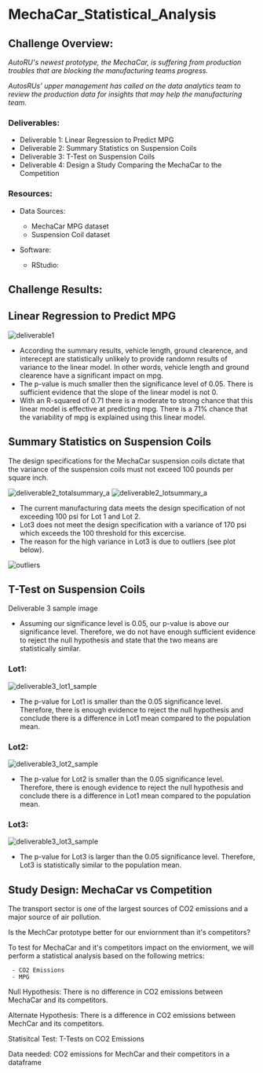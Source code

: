 # MechaCar_Statistical_Analysis

## Challenge Overview:
*AutoRU's newest prototype, the MechaCar, is suffering from production troubles that are blocking the manufacturing teams progress.*

*AutosRUs’ upper management has called on the data analytics team to review the production data for insights that may help the manufacturing team.*

### Deliverables:
- Deliverable 1: Linear Regression to Predict MPG
- Deliverable 2: Summary Statistics on Suspension Coils
- Deliverable 3: T-Test on Suspension Coils
- Deliverable 4: Design a Study Comparing the MechaCar to the Competition


### Resources:
- Data Sources:
    - MechaCar MPG dataset
    - Suspension Coil dataset
    
- Software:
    - RStudio:

## Challenge Results:

## Linear Regression to Predict MPG

![deliverable1](https://user-images.githubusercontent.com/36451701/127780272-d3452b39-8b03-494b-b6da-593b47c1b247.png)

- According the summary results, vehicle length, ground clearence, and interecept are statistically unlikely to provide randomn results of variance to the linear model. In other words, vehicle length and ground clearence have a significant impact on mpg.
- The  p-value is much smaller then the significance level of 0.05. There is sufficient evidence that the slope of the linear model is not 0.
- With an R-squared of 0.71 there is a moderate to strong chance that this linear model is effective at predicting mpg. There is a 71% chance that the variability of mpg is explained using this linear model. 

## Summary Statistics on Suspension Coils

The design specifications for the MechaCar suspension coils dictate that the variance of the suspension coils must not exceed 100 pounds per square inch.

![deliverable2_totalsummary_a](https://user-images.githubusercontent.com/36451701/127780570-daa54624-99e3-4cbf-8ec3-8b25e481805f.png)
![deliverable2_lotsummary_a](https://user-images.githubusercontent.com/36451701/127780578-5413115e-36bf-4f4f-bb38-eebb7c565b92.png)


- The current manufacturing data meets the design specification of not exceeding 100 psi for Lot 1 and Lot 2.
- Lot3 does not meet the design specification with a variance of 170 psi which exceeds the 100 threshold for this excercise.
- The reason for the high variance in Lot3 is due to outliers (see plot below).

![outliers](https://user-images.githubusercontent.com/36451701/127780533-caed2e0f-4d56-4dc3-bba2-c5d95f778c8d.png)




## T-Test on Suspension Coils

Deliverable 3 sample image
- Assuming our significance level is 0.05, our p-value is above our significance level.  Therefore, we do not have enough sufficient evidence to reject the null hypothesis and state that the two means are statistically similar. 

### Lot1:
![deliverable3_lot1_sample](https://user-images.githubusercontent.com/36451701/127780607-5714b9ac-bfde-43f4-80b6-2825a6abd5d0.png)


- The p-value for Lot1 is smaller than the 0.05 significance level.  Therefore, there is enough evidence to reject the null hypothesis and conclude there is a difference in Lot1 mean compared to the population mean. 

### Lot2:
![deliverable3_lot2_sample](https://user-images.githubusercontent.com/36451701/127780629-7059c415-faa7-4dee-85c3-a0f82b8b99e5.png)

- The p-value for Lot2 is smaller than the 0.05 significance level.  Therefore, there is enough evidence to reject the null hypothesis and conclude there is a difference in Lot1 mean compared to the population mean. 

### Lot3:

![deliverable3_lot3_sample](https://user-images.githubusercontent.com/36451701/127780634-b4977699-aa9e-47cc-916e-917690161cee.png)

- The p-value for Lot3 is larger than the 0.05 significance level.  Therefore, Lot3 is statistically similar to the population mean.


## Study Design: MechaCar vs Competition

The transport sector is one of the largest sources of CO2 emissions and a major source of air pollution.

Is the MechCar prototype better for our enviornment than it's competitors?

To test for MechaCar and it's competitors impact on the enviorment, we will perform a statistical analysis based on the following metrics:

     - CO2 Emissions
     - MPG
     
Null Hypothesis: There is no difference in CO2 emissions between MechaCar and its competitors.

Alternate Hypothesis: There is a difference in CO2 emissions between MechCar and its competitors. 

Statisitcal Test: T-Tests on CO2 Emissions

Data needed: CO2 emissions for MechCar and their competitors in a dataframe
